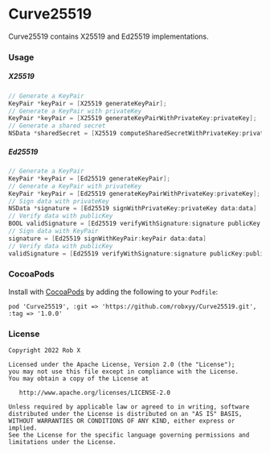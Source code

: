 # Curve25519

Curve25519 contains X25519 and Ed25519 implementations.

### Usage

##### X25519


```objective-c
// Generate a KeyPair
KeyPair *keyPair = [X25519 generateKeyPair];
// Generate a KeyPair with privateKey
KeyPair *keyPair = [X25519 generateKeyPairWithPrivateKey:privateKey];
// Generate a shared secret
NSData *sharedSecret = [X25519 computeSharedSecretWithPrivateKey:privateKey peersPublicKey:peersPublicKey];
```

##### Ed25519


```objective-c
// Generate a KeyPair
KeyPair *keyPair = [Ed25519 generateKeyPair];
// Generate a KeyPair with privateKey
KeyPair *keyPair = [Ed25519 generateKeyPairWithPrivateKey:privateKey];
// Sign data with privateKey
NSData *signature = [Ed25519 signWithPrivateKey:privateKey data:data]
// Verify data with publicKey
BOOL validSignature = [Ed25519 verifyWithSignature:signature publicKey:publicKey data:data;
// Sign data with KeyPair
signature = [Ed25519 signWithKeyPair:keyPair data:data]
// Verify data with publicKey
validSignature = [Ed25519 verifyWithSignature:signature publicKey:publicKey data:data;
```
 
### CocoaPods

Install with [CocoaPods](https://cocoapods.org) by adding the following to your `Podfile`:

```
pod 'Curve25519', :git => 'https://github.com/robxyy/Curve25519.git', :tag => '1.0.0'
```

### License

    Copyright 2022 Rob X

    Licensed under the Apache License, Version 2.0 (the "License");
    you may not use this file except in compliance with the License.
    You may obtain a copy of the License at

       http://www.apache.org/licenses/LICENSE-2.0

    Unless required by applicable law or agreed to in writing, software
    distributed under the License is distributed on an "AS IS" BASIS,
    WITHOUT WARRANTIES OR CONDITIONS OF ANY KIND, either express or implied.
    See the License for the specific language governing permissions and
    limitations under the License.
